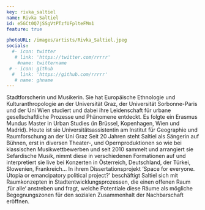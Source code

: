 ```yaml
---
key: rivka_saltiel
name: Rivka Saltiel
id: e5GCt0Q7jSSgVtPTzfUFplteFMm1
feature: true

photoURL: /images/artists/Rivka_Saltiel.jpeg
socials:
  #- icon: twitter
   # link: 'https://twitter.com/rrrrr'
    #name: twittername
 # - icon: github
  #  link: 'https://github.com/rrrrr'
   # name: ghname
---
```

Stadtforscherin und Musikerin.
Sie hat Europäische Ethnologie und Kulturanthropologie an der Universität Graz, der Universität Sorbonne-Paris und der Uni Wien studiert und dabei ihre Leidenschaft für urbane gesellschaftliche Prozesse und Phänomene entdeckt. Es folgte ein Erasmus Mundus Master in Urban Studies (in Brüssel, Kopenhagen, Wien und Madrid). Heute ist sie Universitätsassistentin am Institut für Geographie und Raumforschung an der Uni Graz
Seit 20 Jahren steht Saltiel als Sängerin auf Bühnen, erst in diversen Theater-, und Opernproduktionen so wie bei klassischen Musikwettbewerben und seit 2010 sammelt und arrangiert sie Sefardische Musik, nimmt diese in verschiedenen Formationen auf und interpretiert sie live bei Konzerten in Österreich, Deutschland, der Türkei, Slowenien, Frankreich…
In ihrem Dissertationsprojekt ‘Space for everyone. Utopia or emancipatory political project?’ beschäftigt Saltiel sich mit Raumkonzepten in Stadtentwicklungsprozessen, die einen offenen Raum ‚für alle‘ anstreben und fragt, welche Potentiale diese Räume als mögliche Begegnungszonen für den sozialen Zusammenhalt der Nachbarschaft eröffnen.
